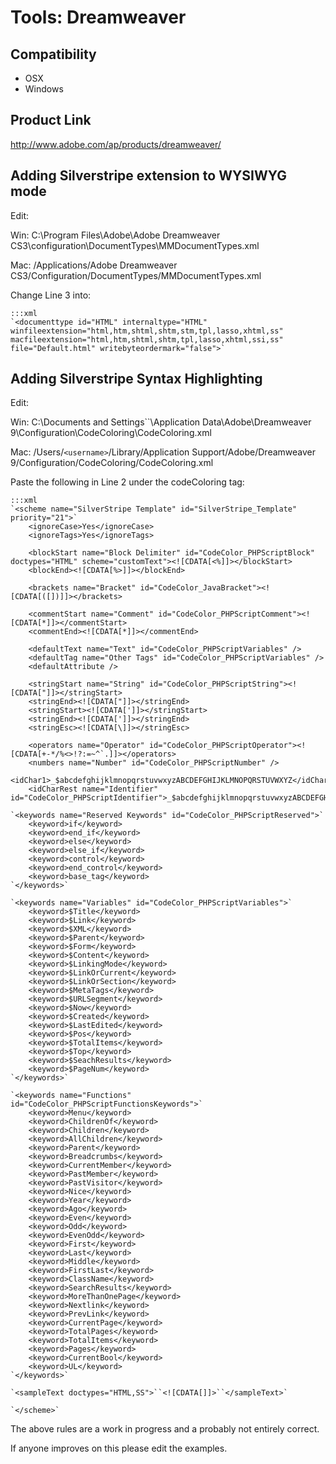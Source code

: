 # Tools: Dreamweaver

## Compatibility

* OSX
* Windows

## Product Link

http://www.adobe.com/ap/products/dreamweaver/

## Adding Silverstripe extension to WYSIWYG mode

Edit:

Win: C:\Program Files\Adobe\Adobe Dreamweaver CS3\configuration\DocumentTypes\MMDocumentTypes.xml

Mac: /Applications/Adobe Dreamweaver CS3/Configuration/DocumentTypes/MMDocumentTypes.xml

Change Line 3 into:

	:::xml
	`<documenttype id="HTML" internaltype="HTML" winfileextension="html,htm,shtml,shtm,stm,tpl,lasso,xhtml,ss" macfileextension="html,htm,shtml,shtm,tpl,lasso,xhtml,ssi,ss" file="Default.html" writebyteordermark="false">`


## Adding Silverstripe Syntax Highlighting

Edit:

Win: C:\Documents and Settings\`<username>`\Application Data\Adobe\Dreamweaver
9\Configuration\CodeColoring\CodeColoring.xml

Mac: /Users/`<username>`/Library/Application Support/Adobe/Dreamweaver 9/Configuration/CodeColoring/CodeColoring.xml

Paste the following in Line 2 under the codeColoring tag:

	:::xml
	`<scheme name="SilverStripe Template" id="SilverStripe_Template" priority="21">`
		<ignoreCase>Yes</ignoreCase>
		<ignoreTags>Yes</ignoreTags>
	
		<blockStart name="Block Delimiter" id="CodeColor_PHPScriptBlock" doctypes="HTML" scheme="customText"><![CDATA[<%]]></blockStart>
		<blockEnd><![CDATA[%>]]></blockEnd>
	
		<brackets name="Bracket" id="CodeColor_JavaBracket"><![CDATA[([])]]></brackets>
	
		<commentStart name="Comment" id="CodeColor_PHPScriptComment"><![CDATA[*]]></commentStart>
		<commentEnd><![CDATA[*]]></commentEnd>
	
		<defaultText name="Text" id="CodeColor_PHPScriptVariables" />
		<defaultTag name="Other Tags" id="CodeColor_PHPScriptVariables" />
		<defaultAttribute />
	
		<stringStart name="String" id="CodeColor_PHPScriptString"><![CDATA["]]></stringStart>
		<stringEnd><![CDATA["]]></stringEnd>
		<stringStart><![CDATA[']]></stringStart>
		<stringEnd><![CDATA[']]></stringEnd>
		<stringEsc><![CDATA[\]]></stringEsc>
	
		<operators name="Operator" id="CodeColor_PHPScriptOperator"><![CDATA[+-*/%<>!?:=~^`.]]></operators>
		<numbers name="Number" id="CodeColor_PHPScriptNumber" />
		<idChar1>_$abcdefghijklmnopqrstuvwxyzABCDEFGHIJKLMNOPQRSTUVWXYZ</idChar1>
		<idCharRest name="Identifier" id="CodeColor_PHPScriptIdentifier">_$abcdefghijklmnopqrstuvwxyzABCDEFGHIJKLMNOPQRSTUVWXYZ0123456789</idCharRest>
	
	`<keywords name="Reserved Keywords" id="CodeColor_PHPScriptReserved">`
		<keyword>if</keyword>
		<keyword>end_if</keyword>
		<keyword>else</keyword>
		<keyword>else_if</keyword>
		<keyword>control</keyword>
		<keyword>end_control</keyword>
		<keyword>base_tag</keyword>
	`</keywords>`
	
	`<keywords name="Variables" id="CodeColor_PHPScriptVariables">`
		<keyword>$Title</keyword>
		<keyword>$Link</keyword>
		<keyword>$XML</keyword>
		<keyword>$Parent</keyword>
		<keyword>$Form</keyword>
		<keyword>$Content</keyword>
		<keyword>$LinkingMode</keyword>
		<keyword>$LinkOrCurrent</keyword>
		<keyword>$LinkOrSection</keyword>
		<keyword>$MetaTags</keyword>
		<keyword>$URLSegment</keyword>
		<keyword>$Now</keyword>
		<keyword>$Created</keyword>
		<keyword>$LastEdited</keyword>
		<keyword>$Pos</keyword>
		<keyword>$TotalItems</keyword>
		<keyword>$Top</keyword>
		<keyword>$SeachResults</keyword>
		<keyword>$PageNum</keyword>
	`</keywords>`
	
	`<keywords name="Functions" id="CodeColor_PHPScriptFunctionsKeywords">`
		<keyword>Menu</keyword>
		<keyword>ChildrenOf</keyword>
		<keyword>Children</keyword>
		<keyword>AllChildren</keyword>
		<keyword>Parent</keyword>
		<keyword>Breadcrumbs</keyword>
		<keyword>CurrentMember</keyword>
		<keyword>PastMember</keyword>
		<keyword>PastVisitor</keyword>
		<keyword>Nice</keyword>
		<keyword>Year</keyword>
		<keyword>Ago</keyword>
		<keyword>Even</keyword>
		<keyword>Odd</keyword>
		<keyword>EvenOdd</keyword>
		<keyword>First</keyword>
		<keyword>Last</keyword>
		<keyword>Middle</keyword>
		<keyword>FirstLast</keyword>
		<keyword>ClassName</keyword>
		<keyword>SearchResults</keyword>
		<keyword>MoreThanOnePage</keyword>
		<keyword>Nextlink</keyword>
		<keyword>PrevLink</keyword>
		<keyword>CurrentPage</keyword>
		<keyword>TotalPages</keyword>
		<keyword>TotalItems</keyword>
		<keyword>Pages</keyword>
		<keyword>CurrentBool</keyword>
		<keyword>UL</keyword>
	`</keywords>`
	
	`<sampleText doctypes="HTML,SS">``<![CDATA[]]>``</sampleText>`
	
	`</scheme>`

The above rules are a work in progress and a probably not entirely correct.

If anyone improves on this please edit the examples. 
